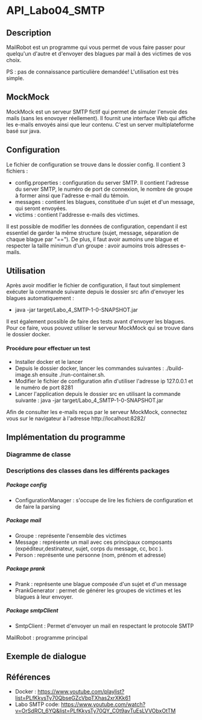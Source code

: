 # API_Labo04_SMTP

## Description 
MailRobot est un programme qui vous permet de vous faire passer pour quelqu'un d'autre et d'envoyer des
blagues par mail à des victimes de vos choix. 

PS : pas de connaissance particulière demandée! L'utilisation est très simple.

## MockMock 
MockMock est un serveur SMTP fictif qui permet de simuler l'envoie des mails (sans les enovoyer réellement).
Il fournit une interface Web qui affiche les e-mails envoyés ainsi que leur contenu. C'est un server 
multiplateforme basé sur java.

## Configuration 
Le fichier de configuration se trouve dans le dossier config. Il contient 3 fichiers :
 * config.properties : configuration du server SMTP. Il contient l'adresse du server SMTP, le numéro de port de
   connexion, le nombre de groupe à former ainsi que l'adresse e-mail du témoin.
 * messages : contient les blagues, constituée d'un sujet et d'un message, qui seront envoyées. 
 * victims  : contient l'addresse e-mails des victimes.

Il est possible de modifier les données de configuration, cependant il est essentiel de garder la même structure 
(sujet, message, séparation de chaque blague par "=="). De plus, il faut avoir aumoins une blague et respecter la
taille minimun d'un groupe : avoir aumoins trois adresses e-mails.

## Utilisation
Après avoir modifier le fichier de configuration, il faut tout simplement exécuter la commande suivante depuis le 
dossier src afin d'envoyer les blagues automatiquement : 
* java -jar target/Labo_4_SMTP-1-0-SNAPSHOT.jar 

Il est également possible de faire des tests avant d'envoyer les blagues. Pour ce faire, vous pouvez utiliser le 
 serveur MockMock qui se trouve dans le dossier docker.

#### Procédure pour effectuer un test
* Installer docker et le lancer
* Depuis le dossier docker, lancer les commandes suivantes : ./build-image.sh ensuite ./run-container.sh.
* Modifier le fichier de configuration afin d'utiliser l'adresse ip 127.0.0.1 et le numéro de port 8281
* Lancer l'application depuis le dossier src en utilisant la commande suivante :
  java -jar target/Labo_4_SMTP-1-0-SNAPSHOT.jar

Afin de consulter les e-mails reçus par le serveur MockMock, connectez vous sur le navigateur à l'adresse 
http://localhost:8282/


## Implémentation du programme
### Diagramme de classe


### Descriptions des classes dans les différents packages
##### Package config 
* ConfigurationManager : s'occupe de lire les fichiers de configuration et de faire la parsing
##### Package mail
* Groupe : représente l'ensemble des victimes
* Message : représente un mail avec ces principaux composants (expéditeur,destinateur, sujet, 
            corps du message, cc, bcc ).
* Person : représente une personne (nom, prénom et adresse)

##### Package prank
* Prank : représente une blague composée d'un sujet et d'un message
* PrankGenerator : permet de générer les groupes de victimes et les blagues à leur envoyer.

##### Package smtpClient
* SmtpClient : Permet d'envoyer un mail en respectant le protocole SMTP

MailRobot : programme principal 

## Exemple de dialogue

## Références 
* Docker : https://www.youtube.com/playlist?list=PLfKkysTy70QbseGZcVbpTXhas2xrXKk61 
* Labo SMTP code: https://www.youtube.com/watch?v=OrSdRCt_6YQ&list=PLfKkysTy70QY_C0t9avTuEsLVVObxOtTM

